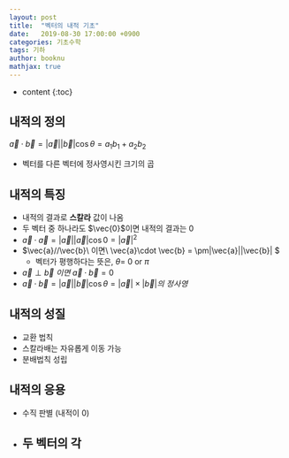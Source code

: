 ```yaml
---
layout: post
title:  "벡터의 내적 기초"
date:   2019-08-30 17:00:00 +0900
categories: 기초수학
tags: 기하
author: booknu
mathjax: true
---
```


* content
{:toc}
## 내적의 정의

$\vec{a} \cdot \vec{b} = \lvert\vec{a}\rvert\lvert\vec{b}\rvert\cos\theta = a_1b_1+a_2b_2$

- 벡터를 다른 벡터에 정사영시킨 크기의 곱

## 내적의 특징

- 내적의 결과로 **스칼라** 값이 나옴
- 두 벡터 중 하나라도 $\vec{0}$이면 내적의 결과는 $0$
- $\vec{a} \cdot \vec{a} = |\vec{a}||\vec{a}|\cos0 = |\vec{a}|^2$
- $\vec{a}//\vec{b}\ 이면\ \vec{a}\cdot \vec{b} = \pm|\vec{a}||\vec{b}| $
  - 벡터가 평행하다는 뜻은, $\theta=$ $0$ or $\pi$
- $\vec{a} \perp \vec{b}\ 이면\ \vec{a} \cdot \vec{b} = 0$
- $\vec{a} \cdot \vec{b} = |\vec{a}||\vec{b}|\cos\theta=|\vec{a}|\times|\vec{b}|의\ 정사영$

## 내적의 성질

- 교환 법칙
- 스칼라배는 자유롭게 이동 가능
- 분배법칙 성립

## 내적의 응용

- 수직 판별 (내적이 $0$)
- 두 벡터의 각
  - 

